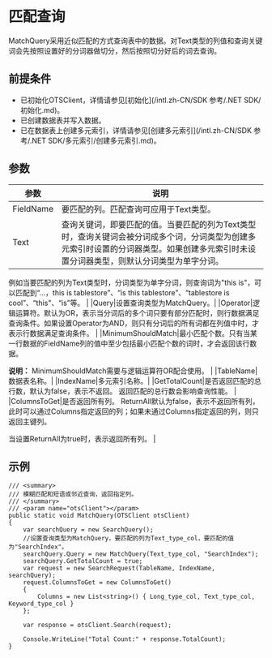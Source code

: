 # 匹配查询

MatchQuery采用近似匹配的方式查询表中的数据。对Text类型的列值和查询关键词会先按照设置好的分词器做切分，然后按照切分好后的词去查询。

## 前提条件

-   已初始化OTSClient，详情请参见[初始化](/intl.zh-CN/SDK 参考/.NET SDK/初始化.md)。
-   已创建数据表并写入数据。
-   已在数据表上创建多元索引，详情请参见[创建多元索引](/intl.zh-CN/SDK 参考/.NET SDK/多元索引/创建多元索引.md)。

## 参数

|参数|说明|
|--|--|
|FieldName|要匹配的列。匹配查询可应用于Text类型。 |
|Text|查询关键词，即要匹配的值。当要匹配的列为Text类型时，查询关键词会被分词成多个词，分词类型为创建多元索引时设置的分词器类型。如果创建多元索引时未设置分词器类型，则默认分词类型为单字分词。

例如当要匹配的列为Text类型时，分词类型为单字分词，则查询词为"this is"，可以匹配到“...，this is tablestore”、“is this tablestore”、“tablestore is cool”、“this"、“is”等。 |
|Query|设置查询类型为MatchQuery。|
|Operator|逻辑运算符。默认为OR，表示当分词后的多个词只要有部分匹配时，则行数据满足查询条件。如果设置Operator为AND，则只有分词后的所有词都在列值中时，才表示行数据满足查询条件。 |
|MinimumShouldMatch|最小匹配个数。只有当某一行数据的FieldName列的值中至少包括最小匹配个数的词时，才会返回该行数据。

**说明：** MinimumShouldMatch需要与逻辑运算符OR配合使用。 |
|TableName|数据表名称。|
|IndexName|多元索引名称。|
|GetTotalCount|是否返回匹配的总行数，默认为false，表示不返回。 返回匹配的总行数会影响查询性能。 |
|ColumnsToGet|是否返回所有列。 ReturnAll默认为false，表示不返回所有列，此时可以通过Columns指定返回的列；如果未通过Columns指定返回的列，则只返回主键列。

当设置ReturnAll为true时，表示返回所有列。 |

## 示例

```
/// <summary>
/// 模糊匹配和短语或邻近查询，返回指定列。
/// </summary>
/// <param name="otsClient"></param>
public static void MatchQuery(OTSClient otsClient)
{
    var searchQuery = new SearchQuery();
    //设置查询类型为MatchQuery，要匹配的列为Text_type_col，要匹配的值为"SearchIndex"。
    searchQuery.Query = new MatchQuery(Text_type_col, "SearchIndex");
    searchQuery.GetTotalCount = true;
    var request = new SearchRequest(TableName, IndexName, searchQuery);
    request.ColumnsToGet = new ColumnsToGet()
    {
        Columns = new List<string>() { Long_type_col, Text_type_col, Keyword_type_col }
    };

    var response = otsClient.Search(request);

    Console.WriteLine("Total Count:" + response.TotalCount);
}
```

